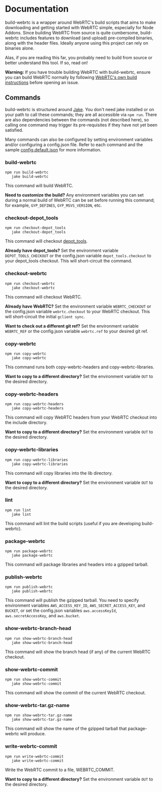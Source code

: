 Documentation
=============

build-webrtc is a wrapper around WebRTC's build scripts that aims to make
downloading and getting started with WebRTC simple, especially for Node Addons.
Since building WebRTC from source is quite cumbersome, build-webrtc includes
features to download (and upload) pre-compiled binaries, along with the header
files. Ideally anyone using this project can rely on binaries alone.

Alas, if you are reading this far, you probably need to build from source or
better understand this tool. If so, read on!

**Warning:** If you have trouble building WebRTC with build-webrtc, ensure you
can build WebRTC normally by following [WebRTC's own build instructions](https://webrtc.org/native-code/development/)
before opening an issue.

Commands
--------

build-webrtc is structured around [Jake](http://jakejs.com). You don't need
jake installed or on your path to call these commands; they are all
accessible via `npm run`. There are also dependencies between the commands
(not described here), so calling one command may trigger its pre-requisites if
they have not yet been satisfied.

Many commands can also be configured by setting environment variables and/or
configuring a config.json file. Refer to each command and the sample
[config.default.json](../config.default.json) for more information.

### build-webrtc

```
npm run build-webrtc
   jake build-webrtc
```

This command will build WebRTC.

**Need to customize the build?** Any environment variables you can set during
a normal build of WebRTC can be set before running this command; for example,
`GYP_DEFINES`, `GYP_MSVS_VERSION`, etc.

### checkout-depot_tools

```
npm run checkout-depot_tools
   jake checkout-depot_tools
```

This command will checkout [depot_tools](http://commondatastorage.googleapis.com/chrome-infra-docs/flat/depot_tools/docs/html/depot_tools.html).

**Already have depot_tools?** Set the environment variable
`DEPOT_TOOLS_CHECKOUT` or the config.json variable `depot_tools.checkout` to
your depot_tools checkout. This will short-circuit the command.

### checkout-webrtc

```
npm run checkout-webrtc
   jake checkout-webrtc
```

This command will checkout WebRTC.

**Already have WebRTC?** Set the environment variable `WEBRTC_CHECKOUT` or the
config.json variable `webrtc.checkout` to your WebRTC checkout. This will
short-circuit the initial `gclient sync`.

**Want to check out a different git ref?** Set the environment variable
`WEBRTC_REF` or the config.json variable `webrtc.ref` to your desired git
ref.

### copy-webrtc

```
npm run copy-webrtc
   jake copy-webrtc
```

This command runs both copy-webrtc-headers and copy-webrtc-libraries.

**Want to copy to a different directory?** Set the environment variable `OUT` to
the desired directory.

### copy-webrtc-headers

```
npm run copy-webrtc-headers
   jake copy-webrtc-headers
```

This command will copy WebRTC headers from your WebRTC checkout into the
include directory.

**Want to copy to a different directory?** Set the environment variable `OUT` to
the desired directory.

### copy-webrtc-libraries

```
npm run copy-webrtc-libraries
   jake copy-webrtc-libraries
```

This command will copy libraries into the lib directory.

**Want to copy to a different directory?** Set the environment variable `OUT` to
the desired directory.

### lint

```
npm run lint
   jake lint
```

This command will lint the build scripts (useful if you are developing
build-webrtc).

### package-webrtc

```
npm run package-webrtc
   jake package-webrtc
```

This command will package libraries and headers into a gzipped tarball.

### publish-webrtc

```
npm run publish-webrtc
   jake publish-webrtc
```

This command will publish the gzipped tarball. You need to specify environment
variables `AWS_ACCESS_KEY_ID`, `AWS_SECRET_ACCESS_KEY`, and `BUCKET`, or set
the config.json variables `aws.accessKeyId`, `aws.secretAccessKey`, and
`aws.bucket`.

### show-webrtc-branch-head

```
npm run show-webrtc-branch-head
   jake show-webrtc-branch-head
```

This command will show the branch head (if any) of the current WebRTC checkout.

### show-webrtc-commit

```
npm run show-webrtc-commit
   jake show-webrtc-commit
```

This command will show the commit of the current WebRTC checkout.

### show-webrtc-tar.gz-name

```
npm run show-webrtc-tar.gz-name
   jake show-webrtc-tar.gz-name
```

This command will show the name of the gzipped tarball that package-webrtc
will produce.

### write-webrtc-commit

```
npm run write-webrtc-commit
   jake write-webrtc-commit
```

Write the WebRTC commit to a file, WEBRTC_COMMIT.

**Want to copy to a different directory?** Set the environment variable `OUT` to
the desired directory.
